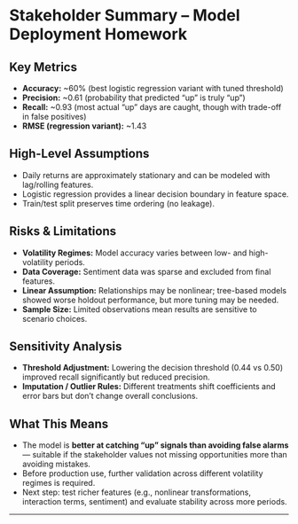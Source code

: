 # Stakeholder Summary – Model Deployment Homework

## Key Metrics
- **Accuracy:** ~60% (best logistic regression variant with tuned threshold)
- **Precision:** ~0.61 (probability that predicted “up” is truly “up”)
- **Recall:** ~0.93 (most actual “up” days are caught, though with trade-off in false positives)
- **RMSE (regression variant):** ~1.43

## High-Level Assumptions
- Daily returns are approximately stationary and can be modeled with lag/rolling features.
- Logistic regression provides a linear decision boundary in feature space.
- Train/test split preserves time ordering (no leakage).

## Risks & Limitations
- **Volatility Regimes:** Model accuracy varies between low- and high-volatility periods.
- **Data Coverage:** Sentiment data was sparse and excluded from final features.
- **Linear Assumption:** Relationships may be nonlinear; tree-based models showed worse holdout performance, but more tuning may be needed.
- **Sample Size:** Limited observations mean results are sensitive to scenario choices.

## Sensitivity Analysis
- **Threshold Adjustment:** Lowering the decision threshold (0.44 vs 0.50) improved recall significantly but reduced precision.
- **Imputation / Outlier Rules:** Different treatments shift coefficients and error bars but don’t change overall conclusions.

## What This Means
- The model is **better at catching “up” signals than avoiding false alarms** — suitable if the stakeholder values not missing opportunities more than avoiding mistakes.
- Before production use, further validation across different volatility regimes is required.
- Next step: test richer features (e.g., nonlinear transformations, interaction terms, sentiment) and evaluate stability across more periods.

---
